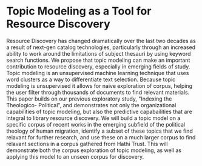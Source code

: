 # Topic Modeling as a Tool for Resource Discovery

Resource Discovery has changed dramatically over the last two decades as a
result of next-gen catalog technologies, particularly through an increased
ability to work around the limitations of subject thesauri by using keyword
search functions. We propose that topic modeling can make an
important contribution to resource discovery, especially in emerging fields of
study. Topic modeling is an unsupervised machine learning technique that uses word clusters
as a way to differentiate text selection. Because topic modeling is
unsupervised it allows for naive exploration of corpus, helping the user
filter through thousands of documents to find relevant materials. This paper
builds on our previous exploratory study, "Indexing the Theologico-
Political", and demonstrates not only the organizational capabilities of topic
modeling, but also the predictive capabailities that are integral to library
resource discovery. We will build a topic model on a specific corpus of recent works in the
emerging subfield of the political theology of human migration, identify a subset of these topics that we find 
relavant for further research, and use these on a much larger corpus to find relavant sections
in a corpus gathered from Hathi Trust. This will demonstrate both the corpus exploration of 
topic modeling, as well as applying this model to an unseen corpus for discovery. 
